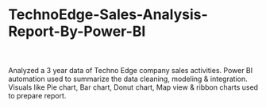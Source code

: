 # TechnoEdge-Sales-Analysis-Report-By-Power-BI
<br>
<br>
Analyzed a 3 year data of Techno Edge company sales activities. Power BI automation used to summarize the data cleaning, modeling & integration. Visuals like Pie chart, Bar chart, Donut chart, Map view & ribbon charts used to prepare report. 
